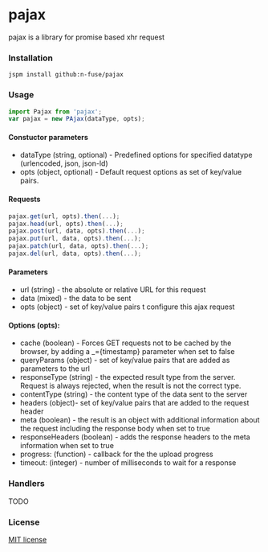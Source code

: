 # pajax

pajax is a library for promise based xhr request


### Installation
```
jspm install github:n-fuse/pajax
```

### Usage

```javascript
import Pajax from 'pajax';
var pajax = new PAjax(dataType, opts);
```

#### Constuctor parameters

- dataType  (string, optional) - Predefined options for specified datatype (urlencoded, json, json-ld)
- opts (object, optional) - Default request options as set of key/value pairs.  

#### Requests

```javascript
pajax.get(url, opts).then(...);
pajax.head(url, opts).then(...);
pajax.post(url, data, opts).then(...);
pajax.put(url, data, opts).then(...);
pajax.patch(url, data, opts).then(...);
pajax.del(url, data, opts).then(...);
```
#### Parameters

- url (string) - the absolute or relative URL for this request
- data (mixed) - the data to be sent
- opts (object) - set of key/value pairs t configure this ajax request

#### Options (opts):

- cache (boolean) - Forces GET requests not to be cached by the browser, by adding a _={timestamp} parameter when set to false
- queryParams (object) - set of key/value pairs that are added as parameters to the url
- responseType (string) - the expected result type from the server. Request is always rejected, when the result is not the correct type.
- contentType (string) - the content type of the data sent to the server
- headers (object)- set of key/value pairs that are added to the request header
- meta (boolean) - the result is an object with additional information about the request including the response body when set to true
- responseHeaders (boolean) - adds the response headers to the meta information when set to true
- progress: (function) - callback for the the upload progress
- timeout: (integer) - number of milliseconds to wait for a response

### Handlers

TODO

### License

[MIT license](LICENSE.txt)

